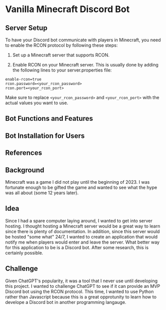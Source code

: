 # Vanilla Minecraft Discord Bot

## Server Setup
To have your Discord bot communicate with players in Minecraft, you need to enable the RCON protocol by following these steps:

1. Set up a Minecraft server that supports RCON.

2. Enable RCON on your Minecraft server. This is usually done by adding the following lines to your server.properties file:
```
enable-rcon=true
rcon.password=<your_rcon_password>
rcon.port=<your_rcon_port>
```
Make sure to replace `<your_rcon_password>` and `<your_rcon_port>` with the actual values you want to use.

## Bot Functions and Features

## Bot Installation for Users

## References

## Background
Minecraft was a game I did not play until the beginning of 2023. I was fortunate enough to be gifted the game and wanted to see what the hype was all about (some 12 years later).

## Idea
Since I had a spare computer laying around, I wanted to get into server hosting. I thought hosting a Minecraft server would be a great way to learn since there is plenty of documentation. In addition, since this server would be hosted "some what" 24/7, I wanted to create an application that would notify me when players would enter and leave the server. What better way for this application to be is a Discord bot. After some research, this is certainly possible.

## Challenge
Given ChatGPT's popularity, it was a tool that I never use until developing this project. I wanted to challenge ChatGPT to see if it can provide an MVP Discord bot using the RCON protocol. This time, I wanted to use Python rather than Javascript because this is a great opprotunity to learn how to develope a Discord bot in another programming langauge. 